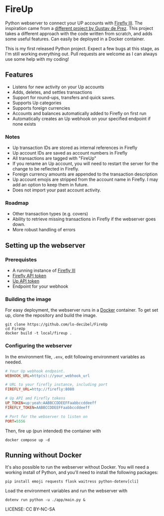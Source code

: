 # FireUp
	
Python webserver to connect your UP accounts with [Firefly III](https://www.firefly-iii.org). The inspiration came from a [different project by Gustav de Prez](https://github.com/Mugl3/UP_Firefly_API_Connector). This project takes a different approach with the code written from scratch, and adds some useful features. Can easily be deployed in a Docker container.

This is my first released Python project. Expect a few bugs at this stage, as I'm still working everything out. Pull requests are welcome as I can always use some help with my coding!
 
## Features

* Listens for new activity on your Up accounts
* Adds, deletes, and settles transactions
* Support for round-ups, transfers and quick saves.
* Supports Up categories
* Supports foreign currencies
* Accounts and balances automatically added to Firefly on first run
* Automatically creates an Up webhook on your specified endpoint if none exists

### Notes

* Up transaction IDs are stored as internal references in Firefly
* Up account IDs are saved as account numbers in Firefly
* All transactions are tagged with "FireUp"
* If you rename an Up account, you will need to restart the server for the change to be reflected in Firefly. 
* Foreign currency amounts are appended to the transaction description 
* Up account emojis are stripped from the account name in Firefly. I may add an option to keep them in future.
* Does not import your past account activity.

### Roadmap

* Other transaction types (e.g. covers) 
* Ability to retrieve missing transactions in Firefly if the webserver goes down.
* More robust handling of errors

## Setting up the webserver

### Prerequistes

* A running instance of [Firefly III](https://www.firefly-iii.org)
* [Firefly API token](https://docs.firefly-iii.org/firefly-iii/api/)
* [Up API token](https://api.up.com.au/getting_started)
* Endpoint for your webhook

### Building the image

For easy deployment, the webserver runs in a [Docker](https://docs.docker.com/engine/install/) container. To get set up, clone the repository and build the image.

```
git clone https://github.com/lo-decibel/FireUp
cd FireUp
docker build -t local/fireup .
```

### Configuring the webserver

In the environment file, `.env`, edit following environment variables as needed.

```ini
# Your Up webhook endpoint.
WEBHOOK_URL=http(s)://your_webhook_url

# URL to your firefly instance, including port
FIREFLY_URL=http://firefly:8080

# Up API amd Firefly tokens
UP_TOKEN=up:yeah:AABBCCDDEEFFaabbccddeeff 
FIREFLY_TOKEN=AABBCCDDEEFFaabbccddeeff

# Port for the webserver to listen on
PORT=5556
```

Then, fire up (pun intended) the container with

```
docker compose up -d
```

## Running without Docker

It's also possible to run the webserver without Docker. You will need a working install of Python, and you'll need to install the following packages:

```
pip install emoji requests flask waitress python-dotenv[cli]
```

Load the environment variables and run the webserver with

```
dotenv run python -u ./app/main.py &
```

LICENSE: CC BY-NC-SA